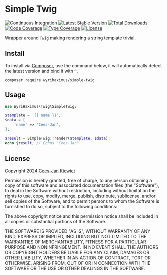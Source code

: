 Simple Twig
===========

![Continuous Integration](https://github.com/wyrihaximus/php-simple-twig/workflows/Continuous%20Integration/badge.svg)
[![Latest Stable Version](https://poser.pugx.org/wyrihaximus/simple-twig/v/stable.png)](https://packagist.org/packages/wyrihaximus/simple-twig)
[![Total Downloads](https://poser.pugx.org/wyrihaximus/simple-twig/downloads.png)](https://packagist.org/packages/wyrihaximus/simple-twig/stats)
[![Code Coverage](https://coveralls.io/repos/github/WyriHaximus/php-simple-twig/badge.svg?branchmaster)](https://coveralls.io/github/WyriHaximus/php-simple-twig?branch=master)
[![Type Coverage](https://shepherd.dev/github/WyriHaximus/php-simple-twig/coverage.svg)](https://shepherd.dev/github/WyriHaximus/php-simple-twig)
[![License](https://poser.pugx.org/wyrihaximus/simple-twig/license.png)](https://packagist.org/packages/wyrihaximus/simple-twig)

Wrapper around [`Twig`](http://twig-project.org) making rendering a string template trivial.

## Install ##

To install via [Composer](http://getcomposer.org/), use the command below, it will automatically detect the latest version and bind it with `^`.

```
composer require wyrihaximus/simple-twig
```

## Usage ##

```php
use WyriHaximus\Twig\SimpleTwig;

$template = '{{ name }}';
$data = [
    'name' => 'Cees-Jan',
];

$result = SimpleTwig::render($template, $data);
echo $result; // Echos "Cees-Jan"
```

## License ##

Copyright 2024 [Cees-Jan Kiewiet](http://wyrihaximus.net/)

Permission is hereby granted, free of charge, to any person
obtaining a copy of this software and associated documentation
files (the "Software"), to deal in the Software without
restriction, including without limitation the rights to use,
copy, modify, merge, publish, distribute, sublicense, and/or sell
copies of the Software, and to permit persons to whom the
Software is furnished to do so, subject to the following
conditions:

The above copyright notice and this permission notice shall be
included in all copies or substantial portions of the Software.

THE SOFTWARE IS PROVIDED "AS IS", WITHOUT WARRANTY OF ANY KIND,
EXPRESS OR IMPLIED, INCLUDING BUT NOT LIMITED TO THE WARRANTIES
OF MERCHANTABILITY, FITNESS FOR A PARTICULAR PURPOSE AND
NONINFRINGEMENT. IN NO EVENT SHALL THE AUTHORS OR COPYRIGHT
HOLDERS BE LIABLE FOR ANY CLAIM, DAMAGES OR OTHER LIABILITY,
WHETHER IN AN ACTION OF CONTRACT, TORT OR OTHERWISE, ARISING
FROM, OUT OF OR IN CONNECTION WITH THE SOFTWARE OR THE USE OR
OTHER DEALINGS IN THE SOFTWARE.
